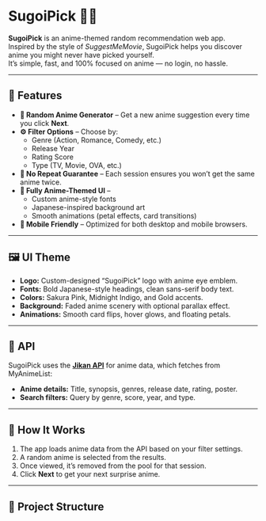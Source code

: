 # SugoiPick 🎴✨

**SugoiPick** is an anime-themed random recommendation web app.  
Inspired by the style of *SuggestMeMovie*, SugoiPick helps you discover anime you might never have picked yourself.  
It’s simple, fast, and 100% focused on anime — no login, no hassle.

---

## 🎯 Features
- **🎲 Random Anime Generator** – Get a new anime suggestion every time you click **Next**.
- **⚙️ Filter Options** – Choose by:
  - Genre (Action, Romance, Comedy, etc.)
  - Release Year
  - Rating Score
  - Type (TV, Movie, OVA, etc.)
- **🚫 No Repeat Guarantee** – Each session ensures you won’t get the same anime twice.
- **🎨 Fully Anime-Themed UI** –  
  - Custom anime-style fonts  
  - Japanese-inspired background art  
  - Smooth animations (petal effects, card transitions)
- **📱 Mobile Friendly** – Optimized for both desktop and mobile browsers.

---

## 🖼️ UI Theme
- **Logo:** Custom-designed “SugoiPick” logo with anime eye emblem.
- **Fonts:** Bold Japanese-style headings, clean sans-serif body text.
- **Colors:** Sakura Pink, Midnight Indigo, and Gold accents.
- **Background:** Faded anime scenery with optional parallax effect.
- **Animations:** Smooth card flips, hover glows, and floating petals.

---

## 🔌 API
SugoiPick uses the **[Jikan API](https://jikan.moe/)** for anime data, which fetches from MyAnimeList:
- **Anime details:** Title, synopsis, genres, release date, rating, poster.
- **Search filters:** Query by genre, score, year, and type.

---

## 🚀 How It Works
1. The app loads anime data from the API based on your filter settings.
2. A random anime is selected from the results.
3. Once viewed, it’s removed from the pool for that session.
4. Click **Next** to get your next surprise anime.

---

## 📂 Project Structure
